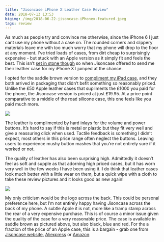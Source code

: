 ```yaml
---
title: "Jisoncase iPhone X Leather Case Review"
date: 2018-07-13 13:53
bigimg: /img/2018-06-22-jisoncase-iPhonex-featured.jpeg
tags: review
---
```

As much as people try and convince me otherwise, since the iPhone 6 I just cant use my phone without a case on. The rounded corners and slippery materials leave me with too much worry that my phone will drop to the floor at any moment. I’ve tried loads of cases, from dirt cheap to surprisingly expensive - but stuck with an Apple version as it simply fit and feels the best. This isn’t [set in stone though](https://gr36.com/2017-12-29-lopie-sea-island-review/) so when Jisoncase offered to send me their leather case for my iPhone X I jumped at the chance.

I opted for the saddle brown version to [compliment my iPad case](https://gr36.com/2018-06-21-Jisoncase-ipadpro-review/), and they both arrived in packaging that didn’t befit something so reasonably priced. Unlike the £50 Apple leather cases that supliments the £1000 you paid for the phone, the Jisoncase version is priced at just £19.95. At a price point comparative to a middle of the road silicone case, this one feels like you paid much more.

![](https://gr36.com/img/2018-06-22-jisoncase-iPhonex-side.jpeg)

The leather is complimented by hard inlays for the volume and power buttons. It’s hard to say if this is metal or plastic but they fit very well and give a reassuring click when used. Tactile feedback is something I didn’t expect, most others in this price range often neglect the buttons. Leaving users to experience mushy button mashes that you’re not entirely sure if it worked or not.

The quality of leather has also been surprising high. Admittedly it doesn’t feel as soft and supple as that adorning high priced cases, but it has worn very well in the few weeks I have been using it. I do think that leather cases look much better with a little wear on them, but a quick wipe with a cloth to take these review pictures and it looks good as new again!

![](https://gr36.com/img/2018-06-22-jisoncase-iPhonex-top.jpeg)

My only criticism would be the logo across the back. This could be personal preference here, but I’m not entirely happy having Jisoncase across the back of my phone. A subtle Apple it is not, more like a tramp stamp across the rear of a very expensive purchase. This is of course a minor issue given the quality of the case for a very reasonable price. The case is available in saddle brown as pictured above, but also black, blue and red. For the a fraction of the price of an Apple case, this is a bargain - grab one from [Jisoncase website](http://www.jisoncase.com/iphone-x-genuine-leather-slim-case-ipx05a_p0059.html), [Aliexpress](https://de.aliexpress.com/store/product/Jisoncase-Leather-Case-for-iPhone-X-Case-Cover-Genuine-Leather-Luxury-Brand-Slim-Anti-knock-Back/339855_32834930108.html?spm=a2g0x.12010612.0.0.2d973e5dvBNQLV) or [Amazon](https://amzn.to/2usrzY5)
